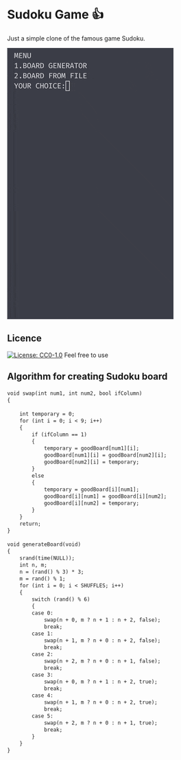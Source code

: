 # **Sudoku Game** :+1:

Just a simple clone of the famous game Sudoku.


![Sudoku Game Demo](Root/GifResized.gif)


## Licence

[![License: CC0-1.0](https://licensebuttons.net/l/zero/1.0/80x15.png)](http://creativecommons.org/publicdomain/zero/1.0/)
Feel free to use



## Algorithm for creating Sudoku board

```
void swap(int num1, int num2, bool ifColumn)
{

    int temporary = 0;
    for (int i = 0; i < 9; i++)
    {
        if (ifColumn == 1)
        {
            temporary = goodBoard[num1][i];
            goodBoard[num1][i] = goodBoard[num2][i];
            goodBoard[num2][i] = temporary;
        }
        else
        {
            temporary = goodBoard[i][num1];
            goodBoard[i][num1] = goodBoard[i][num2];
            goodBoard[i][num2] = temporary;
        }
    }
    return;
}

void generateBoard(void)
{
    srand(time(NULL));
    int n, m;
    n = (rand() % 3) * 3;
    m = rand() % 1;
    for (int i = 0; i < SHUFFLES; i++)
    {
        switch (rand() % 6)
        {
        case 0:
            swap(n + 0, m ? n + 1 : n + 2, false);
            break;
        case 1:
            swap(n + 1, m ? n + 0 : n + 2, false);
            break;
        case 2:
            swap(n + 2, m ? n + 0 : n + 1, false);
            break;
        case 3:
            swap(n + 0, m ? n + 1 : n + 2, true);
            break;
        case 4:
            swap(n + 1, m ? n + 0 : n + 2, true);
            break;
        case 5:
            swap(n + 2, m ? n + 0 : n + 1, true);
            break;
        }
    }
}
```
